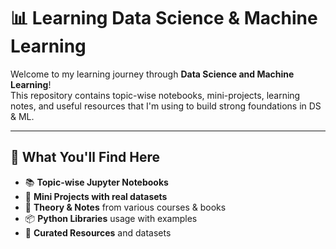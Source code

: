 # 📊 Learning Data Science & Machine Learning

Welcome to my learning journey through **Data Science and Machine Learning**!  
This repository contains topic-wise notebooks, mini-projects, learning notes, and useful resources that I'm using to build strong foundations in DS & ML.

---

## 🧠 What You'll Find Here

- 📚 **Topic-wise Jupyter Notebooks**
- 🎯 **Mini Projects with real datasets**
- 🧮 **Theory & Notes** from various courses & books
- 📦 **Python Libraries** usage with examples
- 🔗 **Curated Resources** and datasets

